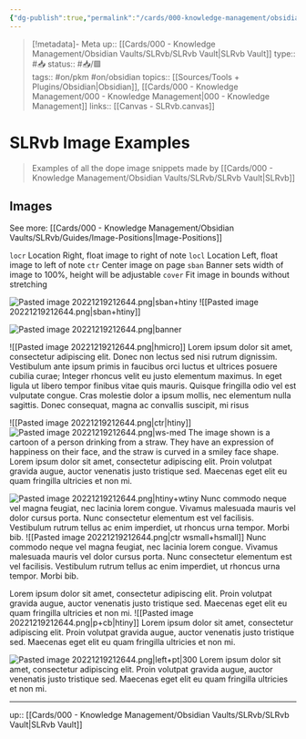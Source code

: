 ```yaml
---
{"dg-publish":true,"permalink":"/cards/000-knowledge-management/obsidian-vaults/sl-rvb/sl-rvb-image-examples/","title":"SLRvb Image Examples"}
---
```


> [!metadata]- Meta
> up:: [[Cards/000 - Knowledge Management/Obsidian Vaults/SLRvb/SLRvb Vault\|SLRvb Vault]]
> type:: #📥 
> status:: #📥/🟩  
> tags::  #on/pkm #on/obsidian 
> topics:: [[Sources/Tools + Plugins/Obsidian\|Obsidian]], [[Cards/000 - Knowledge Management/000 - Knowledge Management\|000 - Knowledge Management]]
> links:: [[Canvas - SLRvb.canvas]]

# SLRvb Image Examples

> Examples of all the dope image snippets made by [[Cards/000 - Knowledge Management/Obsidian Vaults/SLRvb/SLRvb Vault\|SLRvb]]

## Images
See more: [[Cards/000 - Knowledge Management/Obsidian Vaults/SLRvb/Guides/Image-Positions\|Image-Positions]]

`locr` Location Right, float image to right of note
`locl` Location Left, float image to left of note
`ctr` Center image on page
`sban` Banner sets width of image to 100%, height will be adjustable
`cover` Fit image in bounds without stretching

![Pasted image 20221219212644.png|sban+htiny](/img/user/Extras/Attachments/Pasted%20image%2020221219212644.png)
![[Pasted image 20221219212644.png|sban+htiny]]

![Pasted image 20221219212644.png|banner](/img/user/Extras/Attachments/Pasted%20image%2020221219212644.png)

![[Pasted image 20221219212644.png|hmicro]]
Lorem ipsum dolor sit amet, consectetur adipiscing elit. Donec non lectus sed nisi rutrum dignissim. Vestibulum ante ipsum primis in faucibus orci luctus et ultrices posuere cubilia curae; Integer rhoncus velit eu justo elementum maximus. In eget ligula ut libero tempor finibus vitae quis mauris. Quisque fringilla odio vel est vulputate congue. Cras molestie dolor a ipsum mollis, nec elementum nulla sagittis. Donec consequat, magna ac convallis suscipit, mi risus

![[Pasted image 20221219212644.png|ctr|htiny]]
![Pasted image 20221219212644.png|ws-med](/img/user/Extras/Attachments/Pasted%20image%2020221219212644.png)
The image shown is a cartoon of a person drinking from a straw. They have an expression of happiness on their face, and the straw is curved in a smiley face shape. Lorem ipsum dolor sit amet, consectetur adipiscing elit. Proin volutpat gravida augue, auctor venenatis justo tristique sed. Maecenas eget elit eu quam fringilla ultricies et non mi. 

![Pasted image 20221219212644.png|htiny+wtiny](/img/user/Extras/Attachments/Pasted%20image%2020221219212644.png) Nunc commodo neque vel magna feugiat, nec lacinia lorem congue. Vivamus malesuada mauris vel dolor cursus porta. Nunc consectetur elementum est vel facilisis. Vestibulum rutrum tellus ac enim imperdiet, ut rhoncus urna tempor. Morbi bib.
![[Pasted image 20221219212644.png|ctr wsmall+hsmall]] Nunc commodo neque vel magna feugiat, nec lacinia lorem congue. Vivamus malesuada mauris vel dolor cursus porta. Nunc consectetur elementum est vel facilisis. Vestibulum rutrum tellus ac enim imperdiet, ut rhoncus urna tempor. Morbi bib.

Lorem ipsum dolor sit amet, consectetur adipiscing elit. Proin volutpat gravida augue, auctor venenatis justo tristique sed. Maecenas eget elit eu quam fringilla ultricies et non mi. 
![[Pasted image 20221219212644.png|p+cb|htiny]] Lorem ipsum dolor sit amet, consectetur adipiscing elit. Proin volutpat gravida augue, auctor venenatis justo tristique sed. Maecenas eget elit eu quam fringilla ultricies et non mi. 

![Pasted image 20221219212644.png|left+pt|300](/img/user/Extras/Attachments/Pasted%20image%2020221219212644.png) Lorem ipsum dolor sit amet, consectetur adipiscing elit. Proin volutpat gravida augue, auctor venenatis justo tristique sed. Maecenas eget elit eu quam fringilla ultricies et non mi. 

---
up:: [[Cards/000 - Knowledge Management/Obsidian Vaults/SLRvb/SLRvb Vault\|SLRvb Vault]]


